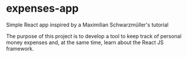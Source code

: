 # expenses-app
Simple React app inspired by a Maximilian Schwarzmüller's tutorial

The purpose of this project is to develop a tool to keep track of personal money expenses and, at the same time, learn about the React JS framework.
